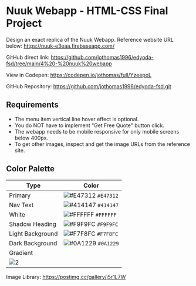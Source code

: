 # Nuuk Webapp - HTML-CSS Final Project

Design an exact replica of the Nuuk Webapp. Reference website URL below: https://nuuk-e3eaa.firebaseapp.com/

GitHub direct link: https://github.com/jothomas1996/edyoda-fsd/tree/main/4%20-%20nuuk%20webapp

View in Codepen: https://codepen.io/jothomas/full/YzeepoL

GitHub Repository: https://github.com/jothomas1996/edyoda-fsd.git

## Requirements

- The menu item vertical line hover effect is optional.
- You do NOT have to implement "Get Free Quote" button click.
- The webapp needs to be mobile responsive for only mobile screens below 400px.
- To get other images, inspect and get the image URLs from the reference site.

## Color Palette

| Type | Color |
| --- | --- |
| Primary | ![#E47312](https://user-images.githubusercontent.com/7560063/171614688-efc05154-f58a-49bb-aab9-4f08484ba2b5.png) `#E47312` |
| Nav Text | ![#414147](https://user-images.githubusercontent.com/7560063/171614933-e32074a0-e388-4673-b33f-22421cf5e2de.png) `#414147` |
| White | ![#FFFFFF](https://user-images.githubusercontent.com/7560063/171615010-777099be-af21-4071-8eee-82847cd39b6b.png) `#FFFFFF` |
| Shadow Heading | ![#F9F9FC](https://user-images.githubusercontent.com/7560063/171615065-429a0bc5-1e7f-4c78-bc5e-342200c56747.png) `#F9F9FC` |
| Light Background | ![#F7F8FC](https://user-images.githubusercontent.com/7560063/171615083-c3da53bc-6833-4b35-ae5b-088ff150d52f.png) `#F7F8FC` |
| Dark Background | ![#0A1229](https://user-images.githubusercontent.com/7560063/171615105-c4c3dfdb-a491-447f-b6c6-596689a2ca8c.png) `#0A1229` |
| Gradient |
| ![2](https://user-images.githubusercontent.com/7560063/171615209-626665da-a401-4918-ab42-4a148ae68c61.JPG) |

Image Library: https://postimg.cc/gallery/j5r1L7W
